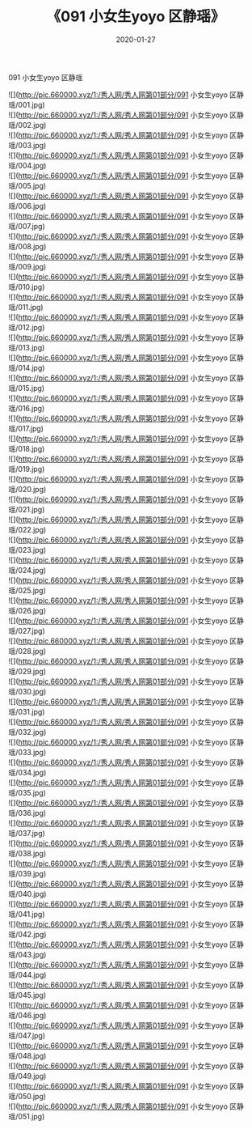﻿---
layout: post
title:  《091 小女生yoyo 区静瑶》
date:   2020-01-27
img: http://pic.660000.xyz/1:/秀人网/秀人网第01部分/091 小女生yoyo 区静瑶/000.jpg
categories: [美女, 清纯, 唯美]
---

091 小女生yoyo 区静瑶

  ![](http://pic.660000.xyz/1:/秀人网/秀人网第01部分/091 小女生yoyo 区静瑶/001.jpg) <br> ![](http://pic.660000.xyz/1:/秀人网/秀人网第01部分/091 小女生yoyo 区静瑶/002.jpg) <br> ![](http://pic.660000.xyz/1:/秀人网/秀人网第01部分/091 小女生yoyo 区静瑶/003.jpg) <br> ![](http://pic.660000.xyz/1:/秀人网/秀人网第01部分/091 小女生yoyo 区静瑶/004.jpg) <br> ![](http://pic.660000.xyz/1:/秀人网/秀人网第01部分/091 小女生yoyo 区静瑶/005.jpg) <br> ![](http://pic.660000.xyz/1:/秀人网/秀人网第01部分/091 小女生yoyo 区静瑶/006.jpg) <br> ![](http://pic.660000.xyz/1:/秀人网/秀人网第01部分/091 小女生yoyo 区静瑶/007.jpg) <br> ![](http://pic.660000.xyz/1:/秀人网/秀人网第01部分/091 小女生yoyo 区静瑶/008.jpg) <br> ![](http://pic.660000.xyz/1:/秀人网/秀人网第01部分/091 小女生yoyo 区静瑶/009.jpg) <br> ![](http://pic.660000.xyz/1:/秀人网/秀人网第01部分/091 小女生yoyo 区静瑶/010.jpg) <br> ![](http://pic.660000.xyz/1:/秀人网/秀人网第01部分/091 小女生yoyo 区静瑶/011.jpg) <br> ![](http://pic.660000.xyz/1:/秀人网/秀人网第01部分/091 小女生yoyo 区静瑶/012.jpg) <br> ![](http://pic.660000.xyz/1:/秀人网/秀人网第01部分/091 小女生yoyo 区静瑶/013.jpg) <br> ![](http://pic.660000.xyz/1:/秀人网/秀人网第01部分/091 小女生yoyo 区静瑶/014.jpg) <br> ![](http://pic.660000.xyz/1:/秀人网/秀人网第01部分/091 小女生yoyo 区静瑶/015.jpg) <br> ![](http://pic.660000.xyz/1:/秀人网/秀人网第01部分/091 小女生yoyo 区静瑶/016.jpg) <br> ![](http://pic.660000.xyz/1:/秀人网/秀人网第01部分/091 小女生yoyo 区静瑶/017.jpg) <br> ![](http://pic.660000.xyz/1:/秀人网/秀人网第01部分/091 小女生yoyo 区静瑶/018.jpg) <br> ![](http://pic.660000.xyz/1:/秀人网/秀人网第01部分/091 小女生yoyo 区静瑶/019.jpg) <br> ![](http://pic.660000.xyz/1:/秀人网/秀人网第01部分/091 小女生yoyo 区静瑶/020.jpg) <br> ![](http://pic.660000.xyz/1:/秀人网/秀人网第01部分/091 小女生yoyo 区静瑶/021.jpg) <br> ![](http://pic.660000.xyz/1:/秀人网/秀人网第01部分/091 小女生yoyo 区静瑶/022.jpg) <br> ![](http://pic.660000.xyz/1:/秀人网/秀人网第01部分/091 小女生yoyo 区静瑶/023.jpg) <br> ![](http://pic.660000.xyz/1:/秀人网/秀人网第01部分/091 小女生yoyo 区静瑶/024.jpg) <br> ![](http://pic.660000.xyz/1:/秀人网/秀人网第01部分/091 小女生yoyo 区静瑶/025.jpg) <br> ![](http://pic.660000.xyz/1:/秀人网/秀人网第01部分/091 小女生yoyo 区静瑶/026.jpg) <br> ![](http://pic.660000.xyz/1:/秀人网/秀人网第01部分/091 小女生yoyo 区静瑶/027.jpg) <br> ![](http://pic.660000.xyz/1:/秀人网/秀人网第01部分/091 小女生yoyo 区静瑶/028.jpg) <br> ![](http://pic.660000.xyz/1:/秀人网/秀人网第01部分/091 小女生yoyo 区静瑶/029.jpg) <br> ![](http://pic.660000.xyz/1:/秀人网/秀人网第01部分/091 小女生yoyo 区静瑶/030.jpg) <br> ![](http://pic.660000.xyz/1:/秀人网/秀人网第01部分/091 小女生yoyo 区静瑶/031.jpg) <br> ![](http://pic.660000.xyz/1:/秀人网/秀人网第01部分/091 小女生yoyo 区静瑶/032.jpg) <br> ![](http://pic.660000.xyz/1:/秀人网/秀人网第01部分/091 小女生yoyo 区静瑶/033.jpg) <br> ![](http://pic.660000.xyz/1:/秀人网/秀人网第01部分/091 小女生yoyo 区静瑶/034.jpg) <br> ![](http://pic.660000.xyz/1:/秀人网/秀人网第01部分/091 小女生yoyo 区静瑶/035.jpg) <br> ![](http://pic.660000.xyz/1:/秀人网/秀人网第01部分/091 小女生yoyo 区静瑶/036.jpg) <br> ![](http://pic.660000.xyz/1:/秀人网/秀人网第01部分/091 小女生yoyo 区静瑶/037.jpg) <br> ![](http://pic.660000.xyz/1:/秀人网/秀人网第01部分/091 小女生yoyo 区静瑶/038.jpg) <br> ![](http://pic.660000.xyz/1:/秀人网/秀人网第01部分/091 小女生yoyo 区静瑶/039.jpg) <br> ![](http://pic.660000.xyz/1:/秀人网/秀人网第01部分/091 小女生yoyo 区静瑶/040.jpg) <br> ![](http://pic.660000.xyz/1:/秀人网/秀人网第01部分/091 小女生yoyo 区静瑶/041.jpg) <br> ![](http://pic.660000.xyz/1:/秀人网/秀人网第01部分/091 小女生yoyo 区静瑶/042.jpg) <br> ![](http://pic.660000.xyz/1:/秀人网/秀人网第01部分/091 小女生yoyo 区静瑶/043.jpg) <br> ![](http://pic.660000.xyz/1:/秀人网/秀人网第01部分/091 小女生yoyo 区静瑶/044.jpg) <br> ![](http://pic.660000.xyz/1:/秀人网/秀人网第01部分/091 小女生yoyo 区静瑶/045.jpg) <br> ![](http://pic.660000.xyz/1:/秀人网/秀人网第01部分/091 小女生yoyo 区静瑶/046.jpg) <br> ![](http://pic.660000.xyz/1:/秀人网/秀人网第01部分/091 小女生yoyo 区静瑶/047.jpg) <br> ![](http://pic.660000.xyz/1:/秀人网/秀人网第01部分/091 小女生yoyo 区静瑶/048.jpg) <br> ![](http://pic.660000.xyz/1:/秀人网/秀人网第01部分/091 小女生yoyo 区静瑶/049.jpg) <br> ![](http://pic.660000.xyz/1:/秀人网/秀人网第01部分/091 小女生yoyo 区静瑶/050.jpg) <br> ![](http://pic.660000.xyz/1:/秀人网/秀人网第01部分/091 小女生yoyo 区静瑶/051.jpg) <br>